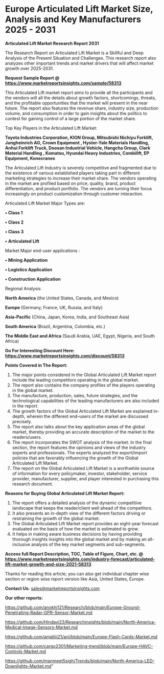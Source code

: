 # Europe Articulated Lift Market Size, Analysis and Key Manufacturers 2025 - 2031

<strong>Articulated Lift Market Research Report 2031</strong>

The Research Report on Articulated Lift Market is a Skillful and Deep Analysis of the Present Situation and Challenges. This research report also analyzes other important trends and market drivers that will affect market growth over 2025-2031.

<strong>Request Sample Report @ <a href=https://www.marketreportsinsights.com/sample/58313>https://www.marketreportsinsights.com/sample/58313</a></strong>

This Articulated Lift market report aims to provide all the participants and the vendors will all the details about growth factors, shortcomings, threats, and the profitable opportunities that the market will present in the near future. The report also features the revenue share, industry size, production volume, and consumption in order to gain insights about the politics to contest for gaining control of a large portion of the market share.

Top Key Players in the Articulated Lift Market:

<strong>Toyota Industries Corporation, KION Group, Mitsubishi Nichiyu Forklift, Jungheinrich AG, Crown Equipment , Hyster-Yale Materials Handling, Anhui Forklift Truck, Doosan Industrial Vehicle, Hangcha Group, Clark Material Handling , Komatsu, Hyundai Heavy Industries, Combilift, EP Equipment, Konecranes</strong>

The Articulated Lift Industry is severely competitive and fragmented due to the existence of various established players taking part in different marketing strategies to increase their market share. The vendors operating in the market are profiled based on price, quality, brand, product differentiation, and product portfolio. The vendors are turning their focus increasingly on product customization through customer interaction.

Articulated Lift Market Major Types are:

<strong>• Class 1

• Class 2

• Class 3

• Articulated Lift</strong>

Market Major end-user applications :

<strong>• Mining Application

• Logistics Application

• Construction Application</strong>

Regional Analysis

</u><strong><b>North America</b></strong> (the United States, Canada, and Mexico)

<strong><b>Europe </b></strong>(Germany, France, UK, Russia, and Italy)

<strong><b>Asia-Pacific</b></strong> (China, Japan, Korea, India, and Southeast Asia)

<strong><b>South America</b></strong> (Brazil, Argentina, Colombia, etc.)

<strong><b>The Middle East and Africa</b></strong> (Saudi Arabia, UAE, Egypt, Nigeria, and South Africa)

<strong>Go For Interesting Discount Here: <a href=https://www.marketreportsinsights.com/discount/58313>https://www.marketreportsinsights.com/discount/58313</a></strong>

<strong>Points Covered in The Report:</strong>
<ol>
  <li>The major points considered in the Global Articulated Lift Market report include the leading competitors operating in the global market.</li>
  <li>The report also contains the company profiles of the players operating in the global market.</li>
  <li>The manufacture, production, sales, future strategies, and the technological capabilities of the leading manufacturers are also included in the report.</li>
  <li>The growth factors of the Global Articulated Lift Market are explained in-depth, wherein the different end-users of the market are discussed precisely.</li>
  <li>The report also talks about the key application areas of the global market, thereby providing an accurate description of the market to the readers/users.</li>
  <li>The report incorporates the SWOT analysis of the market. In the final section, the report features the opinions and views of the industry experts and professionals. The experts analyzed the export/import policies that are favorably influencing the growth of the Global Articulated Lift Market.</li>
  <li>The report on the Global Articulated Lift Market is a worthwhile source of information for every policymaker, investor, stakeholder, service provider, manufacturer, supplier, and player interested in purchasing this research document.</li>
</ol>
<strong>Reasons for Buying Global Articulated Lift Market Report:</strong>

<ol>
  <li>The report offers a detailed analysis of the dynamic competitive landscape that keeps the reader/client well ahead of the competitors.</li>
  <li>It also presents an in-depth view of the different factors driving or restraining the growth of the global market.</li>
  <li>The Global Articulated Lift Market report provides an eight-year forecast evaluated on the basis of how the market is estimated to grow.</li>
  <li>It helps in making aware business decisions by having providing thorough insights insights into the global market and by making an all-inclusive analysis of the key market segments and sub-segments.</li>
</ol>
<strong>Access full Report Description, TOC, Table of Figure, Chart, etc. @ <a href=https://www.marketreportsinsights.com/industry-forecast/articulated-lift-market-growth-and-size-2021-58313>https://www.marketreportsinsights.com/industry-forecast/articulated-lift-market-growth-and-size-2021-58313</a></strong>


Thanks for reading this article; you can also get individual chapter wise section or region wise report version like Asia, United States, Europe.

<strong>Contact Us:</strong>
sales@marketreportsinsights.com

<strong>Our other reports:</strong>

<a href=https://github.com/anokhi121/Research/blob/main/Europe-Ground-Penetrating-Radar-GPR-Sensor-Market.md>https://github.com/anokhi121/Research/blob/main/Europe-Ground-Penetrating-Radar-GPR-Sensor-Market.md</a>

<a href=https://github.com/Hindavi23/Researchinsights/blob/main/North-America-Medical-Image-Sensors-Market.md>https://github.com/Hindavi23/Researchinsights/blob/main/North-America-Medical-Image-Sensors-Market.md</a>

<a href=https://github.com/anjaliiii21/ani/blob/main/Europe-Flash-Cards-Market.md>https://github.com/anjaliiii21/ani/blob/main/Europe-Flash-Cards-Market.md</a>

<a href=https://github.com/cargo2301/Marketing-trend/blob/main/Europe-HAVC-Controls-Market.md>https://github.com/cargo2301/Marketing-trend/blob/main/Europe-HAVC-Controls-Market.md</a>

<a href=https://github.com/manmeet5sigh/Trends/blob/main/North-America-LED-Downlights-Market.md>https://github.com/manmeet5sigh/Trends/blob/main/North-America-LED-Downlights-Market.md</a>"
